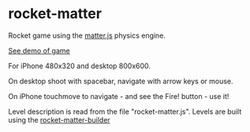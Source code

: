 rocket-matter
=============

Rocket game using the [matter.js](http://brm.io/matter-js/) physics engine.

[See demo of game](http://rocket-matter.azurewebsites.net/)

For iPhone 480x320 and desktop 800x600.

On desktop shoot with spacebar, navigate with arrow keys or mouse.

On iPhone touchmove to navigate - and see the Fire! button - use it!

Level description is read from the file "rocket-matter.js". Levels are built using the [rocket-matter-builder](https://github.com/timothyschofield/rocket-matter-builder)
